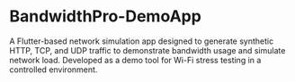 # BandwidthPro-DemoApp
A Flutter-based network simulation app designed to generate synthetic HTTP, TCP, and UDP traffic to demonstrate bandwidth usage and simulate network load. Developed as a demo tool for Wi-Fi stress testing in a controlled environment.
